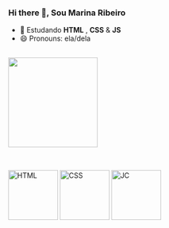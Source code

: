 ### Hi there 👋, Sou Marina Ribeiro



- 🌱 Estudando __HTML__ , __CSS__ & __JS__
- 😄 Pronouns: ela/dela
##

<div>
  <img height="180em" src="https://github-readme-stats.vercel.app/api/top-langs/?username=MarinaLCRibeiro&layout=compact&langs_count=7&theme=dracula"/>
  
  ##
  
  </div>
  <div style="display: inline_block"><br>
  <img align="center" alt="HTML" height="100" width="100" src="https://cdn.jsdelivr.net/gh/devicons/devicon/icons/html5/html5-plain-wordmark.svg">
  <img align="center" alt="CSS" height="100" width="100" src="https://cdn.jsdelivr.net/gh/devicons/devicon/icons/css3/css3-plain-wordmark.svg">
  <img align="center" alt="JC" height="100" width="100" src="https://cdn.jsdelivr.net/gh/devicons/devicon/icons/javascript/javascript-plain.svg">
  </div>
